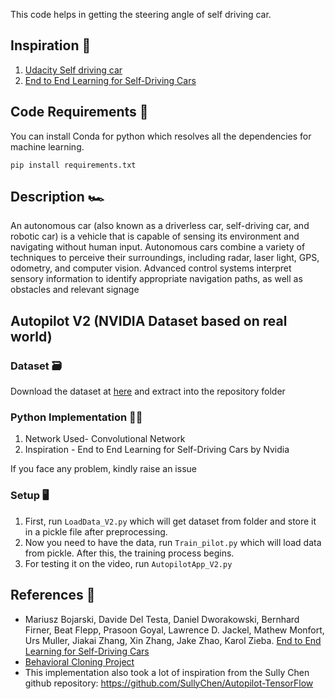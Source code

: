 

This code helps in getting the steering angle of self driving car. 

## Inspiration 🗼

1) [Udacity Self driving car](https://github.com/udacity/CarND-Behavioral-Cloning-P3)
2) [End to End Learning for Self-Driving Cars](https://devblogs.nvidia.com/deep-learning-self-driving-cars/)


## Code Requirements 🦄
You can install Conda for python which resolves all the dependencies for machine learning.

`pip install requirements.txt`

## Description 🏎️
An autonomous car (also known as a driverless car, self-driving car, and robotic car) is a vehicle that is capable of sensing its environment and navigating without human input. Autonomous cars combine a variety of techniques to perceive their surroundings, including radar, laser light, GPS, odometry, and computer vision. Advanced control systems interpret sensory information to identify appropriate navigation paths, as well as obstacles and relevant signage

## Autopilot V2 (NVIDIA Dataset based on real world)

### Dataset 🗃️
Download the dataset at [here](https://github.com/SullyChen/driving-datasets) and extract into the repository folder

### Python  Implementation 👨‍🔬

1) Network Used- Convolutional Network
2) Inspiration - End to End Learning for Self-Driving Cars by Nvidia

If you face any problem, kindly raise an issue

### Setup 🖥️

1) First, run `LoadData_V2.py` which will get dataset from folder and store it in a pickle file after preprocessing.
2) Now you need to have the data, run `Train_pilot.py` which will load data from pickle. After this, the training process begins.
3) For testing it on the video, run `AutopilotApp_V2.py`



## References 🔱
 
 - Mariusz Bojarski, Davide Del Testa, Daniel Dworakowski, Bernhard Firner, Beat Flepp, Prasoon Goyal, Lawrence D. Jackel, Mathew Monfort, Urs Muller, Jiakai Zhang, Xin Zhang, Jake Zhao, Karol Zieba. [End to End Learning for Self-Driving Cars](https://arxiv.org/abs/1604.07316)
 - [Behavioral Cloning Project](https://github.com/udacity/CarND-Behavioral-Cloning-P3) 
 - This implementation also took a lot of inspiration from the Sully Chen github repository: https://github.com/SullyChen/Autopilot-TensorFlow  
